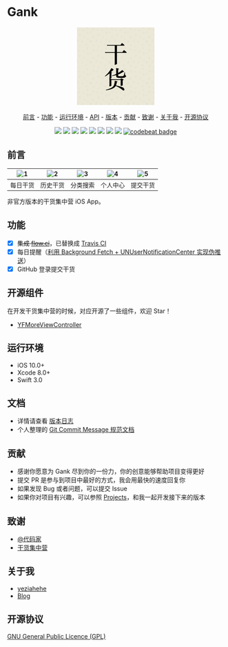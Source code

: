 # Gank

<p align="center">
<a href=""><img src="Gank/Assets.xcassets/AppIcon.appiconset/Icon-60@3x.png"></a>
</p>

<p align="center">
<a href="#前言">前言</a> -
<a href="#功能">功能</a> -
<a href="#运行环境">运行环境</a> -
<a href="#API">API</a> -
<a href="#版本">版本</a> -
<a href="#贡献">贡献</a> -
<a href="#致谢">致谢</a> -
<a href="#关于我">关于我</a> -
<a href="#开源协议">开源协议</a>
</p>

<p align="center">
<a href="http://swift.org"><img src="https://img.shields.io/badge/language-swift%203.0-orange.svg"></a>
<a href="https://developer.apple.com/xcode/"><img src="https://img.shields.io/badge/xcode-8.0-46aae6.svg"></a>
<a href="https://developer.apple.com/ios"><img src="https://img.shields.io/badge/platform-iOS%2010+-lightgray.svg"></a>
<a href="https://github.com/yeziahehe/Gank/blob/master/LICENSE"><img src="https://img.shields.io/badge/license-GPL%203.0-blue.svg"></a>
<a href="https://github.com/yeziahehe/Gank/releases"><img src="https://img.shields.io/badge/release-1.0.0-brightgreen.svg"></a>
<a href=""><img src="https://img.shields.io/badge/version-karma-red.svg"></a>
<a href="https://travis-ci.org/yeziahehe/Gank"><img src="https://travis-ci.org/yeziahehe/Gank.svg"></a>
<a href="https://codecov.io/gh/yeziahehe/Gank"><img src="https://codecov.io/gh/yeziahehe/Gank/branch/master/graph/badge.svg"></a>
<a href="https://codebeat.co/projects/github-com-yeziahehe-gank"><img alt="codebeat badge" src="https://codebeat.co/badges/109fa6e9-5814-4f3c-a49b-dd0788ebf84b" /></a>
</p>

## 前言

| ![1](http://7xkvt5.com1.z0.glb.clouddn.com/gank/Guide1.png) | ![2](http://7xkvt5.com1.z0.glb.clouddn.com/gank/Guide2.png) | ![3](http://7xkvt5.com1.z0.glb.clouddn.com/gank/Guide3.png) | ![4](http://7xkvt5.com1.z0.glb.clouddn.com/gank/Guide4.png) | ![5](http://7xkvt5.com1.z0.glb.clouddn.com/gank/Guide5.png) |
| :--: | :--: | :--: | :--: | :--: |
| 每日干货 | 历史干货 | 分类搜索 | 个人中心 | 提交干货 |

非官方版本的干货集中营 iOS App。

## 功能

- [x] ~~集成 [flow.ci](http://flow.ci/)~~，已替换成 [Travis CI](https://travis-ci.org)
- [x] 每日提醒（[利用 Background Fetch + UNUserNotificationCenter 实现伪推送](http://yeziahehe.com/2017/07/19/Background_Fetch_and_UNUserNotificationCenter/)）
- [x] GitHub 登录提交干货

## 开源组件

在开发干货集中营的时候，对应开源了一些组件，欢迎 Star！

- [YFMoreViewController](https://github.com/yeziahehe/YFMoreViewController)

## 运行环境

- iOS 10.0+
- Xcode 8.0+
- Swift 3.0

## 文档

- 详情请查看 [版本日志](https://github.com/yeziahehe/Gank/blob/master/RELEASES.md)
- 个人整理的 [Git Commit Message 规范文档](https://github.com/yeziahehe/Gank/blob/master/COMMIT_zh_CN.md)

## 贡献

- 感谢你愿意为 Gank 尽到你的一份力，你的创意能够帮助项目变得更好
- 提交 PR 是参与到项目中最好的方式，我会用最快的速度回复你
- 如果发现 Bug 或者问题，可以提交 Issue
- 如果你对项目有兴趣，可以参照 [Projects](https://github.com/yeziahehe/Gank/projects/2)，和我一起开发接下来的版本

## 致谢

- [@代码家](https://github.com/daimajia)
- [干货集中营](http://gank.io/)

## 关于我

- [yeziahehe](https://github.com/yeziahehe)
- [Blog](http://yeziahehe.com/)

## 开源协议
[GNU General Public Licence (GPL)](https://github.com/yeziahehe/Gank/blob/master/LICENSE)

